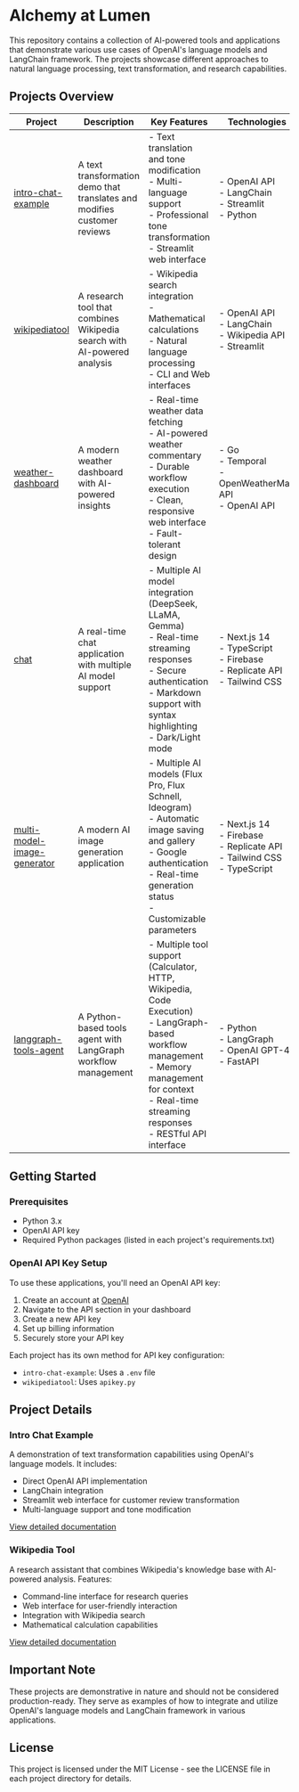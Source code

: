 # Alchemy at Lumen

This repository contains a collection of AI-powered tools and applications that demonstrate various use cases of OpenAI's language models and LangChain framework. The projects showcase different approaches to natural language processing, text transformation, and research capabilities.

## Projects Overview

| Project | Description | Key Features | Technologies |
|---------|-------------|--------------|--------------|
| [intro-chat-example](intro-chat-example/) | A text transformation demo that translates and modifies customer reviews | - Text translation and tone modification<br>- Multi-language support<br>- Professional tone transformation<br>- Streamlit web interface | - OpenAI API<br>- LangChain<br>- Streamlit<br>- Python |
| [wikipediatool](wikipediatool/) | A research tool that combines Wikipedia search with AI-powered analysis | - Wikipedia search integration<br>- Mathematical calculations<br>- Natural language processing<br>- CLI and Web interfaces | - OpenAI API<br>- LangChain<br>- Wikipedia API<br>- Streamlit |
| [weather-dashboard](https://github.com/anp0p/weather-dashboard) | A modern weather dashboard with AI-powered insights | - Real-time weather data fetching<br>- AI-powered weather commentary<br>- Durable workflow execution<br>- Clean, responsive web interface<br>- Fault-tolerant design | - Go<br>- Temporal<br>- OpenWeatherMap API<br>- OpenAI API |
| [chat](https://github.com/anp0p/chat) | A real-time chat application with multiple AI model support | - Multiple AI model integration (DeepSeek, LLaMA, Gemma)<br>- Real-time streaming responses<br>- Secure authentication<br>- Markdown support with syntax highlighting<br>- Dark/Light mode | - Next.js 14<br>- TypeScript<br>- Firebase<br>- Replicate API<br>- Tailwind CSS |
| [multi-model-image-generator](https://github.com/popand/multi-model-image-generator) | A modern AI image generation application | - Multiple AI models (Flux Pro, Flux Schnell, Ideogram)<br>- Automatic image saving and gallery<br>- Google authentication<br>- Real-time generation status<br>- Customizable parameters | - Next.js 14<br>- Firebase<br>- Replicate API<br>- Tailwind CSS<br>- TypeScript |
| [langgraph-tools-agent](https://github.com/anp0p/langgraph-tools-agent) | A Python-based tools agent with LangGraph workflow management | - Multiple tool support (Calculator, HTTP, Wikipedia, Code Execution)<br>- LangGraph-based workflow management<br>- Memory management for context<br>- Real-time streaming responses<br>- RESTful API interface | - Python<br>- LangGraph<br>- OpenAI GPT-4<br>- FastAPI |

## Getting Started

### Prerequisites

- Python 3.x
- OpenAI API key
- Required Python packages (listed in each project's requirements.txt)

### OpenAI API Key Setup

To use these applications, you'll need an OpenAI API key:

1. Create an account at [OpenAI](https://openai.com)
2. Navigate to the API section in your dashboard
3. Create a new API key
4. Set up billing information
5. Securely store your API key

Each project has its own method for API key configuration:
- `intro-chat-example`: Uses a `.env` file
- `wikipediatool`: Uses `apikey.py`

## Project Details

### Intro Chat Example

A demonstration of text transformation capabilities using OpenAI's language models. It includes:
- Direct OpenAI API implementation
- LangChain integration
- Streamlit web interface for customer review transformation
- Multi-language support and tone modification

[View detailed documentation](intro-chat-example/README.md)

### Wikipedia Tool

A research assistant that combines Wikipedia's knowledge base with AI-powered analysis. Features:
- Command-line interface for research queries
- Web interface for user-friendly interaction
- Integration with Wikipedia search
- Mathematical calculation capabilities

[View detailed documentation](wikipediatool/README.md)

## Important Note

These projects are demonstrative in nature and should not be considered production-ready. They serve as examples of how to integrate and utilize OpenAI's language models and LangChain framework in various applications.

## License

This project is licensed under the MIT License - see the LICENSE file in each project directory for details. 